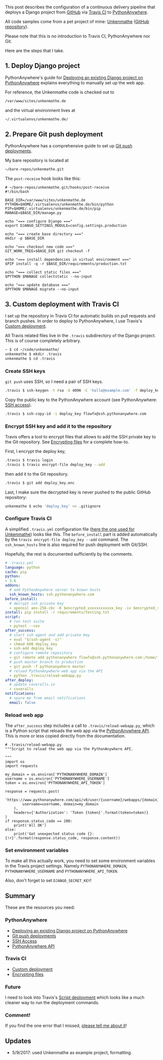 <!--
.. title: Continuous delivery of a Django app from Travis CI to PythonAnywhere
.. slug: continuous-delivery-of-a-django-app-from-travis-ci-to-pythonanywhere
.. date: 2017-07-27 12:20:32 UTC-05:00
.. tags: pythonanywhere, django, python, travis ci, continuous delivery, github
.. category: 
.. link: 
.. description: 
.. type: text
-->

This post describes the configuration of a continuous delivery pipeline that deploys a Django project from [GitHub](https://github.com/FlowFX/unkenmathe.de/) via [Travis CI](https://travis-ci.org/) to [PythonAnywhere](https://www.pythonanywhere.com/user/flowfx/consoles/).

All code samples come from a pet project of mine: [Unkenmathe](https://www.unkenmathe.de) ([GitHub repository](https://github.com/flowfx/unkenmathe.de)).

Please note that this is no introduction to Travis CI, PythonAnywhere nor Git.

Here are the steps that I take.

## 1. Deploy Django project
PythonAnywhere's guide for [Deploying an existing Django project on PythonAnywhere](https://help.pythonanywhere.com/pages/DeployExistingDjangoProject) explains everything to manually set  up the web app.

For reference, the Unkenmathe code is checked out to

```bash
/var/www/sites/unkenmathe.de
```

and the virtual environment lives at

```bash
~/.virtualenvs/unkenmathe.de/
```

## 2. Prepare Git push deployment
PythonAnywhere has a comprehensive guide to set up [Git push deployments](https://blog.pythonanywhere.com/87/).

My bare repository is located at

```bash
~/bare-repos/unkenmathe.git
```


The `post-receive` hook looks like this:

```
# ~/bare-repos/unkenmathe.git/hooks/post-receive
#!/bin/bash

BASE_DIR=/var/www/sites/unkenmathe.de
PYTHON=$HOME/.virtualenvs/unkenmathe.de/bin/python
PIP=$HOME/.virtualenvs/unkenmathe.de/bin/pip
MANAGE=$BASE_DIR/manage.py

echo "=== configure Django ==="
export DJANGO_SETTINGS_MODULE=config.settings.production

echo "=== create base directory ==="
mkdir -p $BASE_DIR

echo "=== checkout new code ==="
GIT_WORK_TREE=$BASE_DIR git checkout -f

echo "=== install dependencies in virtual environment ==="
$PIP install -q -r $BASE_DIR/requirements/production.txt

echo "=== collect static files ==="
$PYTHON $MANAGE collectstatic --no-input

echo "=== update database ==="
$PYTHON $MANAGE migrate --no-input
```


## 3. Custom deployment with Travis CI
I set up the repository in Travis CI for automatic builds on pull requests and branch pushes. In order to deploy to PythonAnywhere, I use Travis's [Custom deployment](https://docs.travis-ci.com/user/deployment/custom/).

All Travis related files live in the `.travis` subdirectory of the Django project. This is of course completely arbitrary.

```bash
~ $ cd ~/code/unkenmathe/
unkenmathe $ mkdir .travis
unkenmathe $ cd .travis
```

### Create SSH keys
`git push` uses SSH, so I need a pair of SSH keys.

```bash
.travis $ ssh-keygen -t rsa -b 4096 -C 'hallo@example.com' -f deploy_key
```

Copy the public key to the PythonAnywhere account (see PythonAnywhere: [SSH access](https://help.pythonanywhere.com/pages/SSHAccess)).

```bash
.travis $ ssh-copy-id -i deploy_key flowfx@ssh.pythonanywhere.com
```

### Encrypt SSH key and add it to the repository
Travis offers a tool to encrypt files  that allows to add the SSH private key to the Git repository. See [Encrypting files](https://docs.travis-ci.com/user/encrypting-files/) for a complete how-to.

First, I encrypt the deploy key,

```bash
.travis $ travis login
.travis $ travis encrypt-file deploy_key --add
```

then add it to the Git repository.

```bash
.travis $ git add deploy_key.enc
```

Last, I make sure the decrypted key is never pushed to the public GitHub repository:

```bash
unkenmathe $ echo 'deploy_key' >> .gitignore
```


### Configure Travis CI
A simplified `.travis.yml` configuration file ([here the one used for Unkenmathe](https://github.com/FlowFX/unkenmathe.de/blob/master/.travis.yml)) looks like this. The `before_install` part is added automatically by the `travis encrypt-file deploy_key --add` command. The `ssh_known_hosts` line is also required for push deployment with Git/SSH.

Hopefully, the rest is documented sufficiently by the comments.

```yaml
# .travis.yml
language: python
cache: pip
python:
- 3.6
addons:
  # add PythonAnywhere server to known hosts
  ssh_known_hosts: ssh.pythonanywhere.com
before_install:
  # decrypt ssh private key
  - openssl aes-256-cbc -K $encrypted_xxxxxxxxxxxx_key -iv $encrypted_xxxxxxxxxxxx_iv -in .travis/deploy_key.enc -out deploy_key -d
install: pip install -r requirements/testing.txt
script:
  # run test suite
  - pytest --cov
after_success:
  # start ssh agent and add private key
  - eval "$(ssh-agent -s)"
  - chmod 600 deploy_key
  - ssh-add deploy_key
  # configure remote repository
  - git remote add pythonanywhere flowfx@ssh.pythonanywhere.com:/home/flowfx/bare-repos/unkenmathe.git
  # push master branch to production 
  - git push -f pythonanywhere master
  # reload PythonAnywhere web app via the API
  - python .travis/reload-webapp.py
after_deploy:
  # update coveralls.io
  - coveralls
notifications:
  # spare me from email notifications
  email: false
```


### Reload web app
The `after_success` step includes a call to `.travis/reload-webapp.py`, which is a Python script that reloads the web app via the [PythonAnywhere API](https://help.pythonanywhere.com/pages/API/). This is more or less copied directly from the documentation.

```
# .travis/reload-webapp.py
"""Script to reload the web app via the PythonAnywhere API.

"""
import os
import requests

my_domain = os.environ['PYTHONANYWHERE_DOMAIN']
username = os.environ['PYTHONANYWHERE_USERNAME']
token = os.environ['PYTHONANYWHERE_API_TOKEN']

response = requests.post(
    'https://www.pythonanywhere.com/api/v0/user/{username}/webapps/{domain}/reload/'.format(
        username=username, domain=my_domain
    ),
    headers={'Authorization': 'Token {token}'.format(token=token)}
)
if response.status_code == 200:
    print('All OK')
else:
    print('Got unexpected status code {}: {!r}'.format(response.status_code, response.content))

```


### Set environment variables
To make all this actually work, you need to set some environment variables in the Travis project settings. Namely `PYTHONANYWHERE_DOMAIN`, `PYTHONANYWHERE_USERNAME` and `PYTHONANYWHERE_API_TOKEN`.

Also, don't forget to set `DJANGO_SECRET_KEY`!

## Summary
These are the resources you need:

### PythonAnywhere
- [Deploying an existing Django project on PythonAnywhere](https://help.pythonanywhere.com/pages/DeployExistingDjangoProject)
- [Git push deployments](https://blog.pythonanywhere.com/87/)
- [SSH Access](https://help.pythonanywhere.com/pages/SSHAccess)
- [PythonAnywhere API](https://help.pythonanywhere.com/pages/API/)

### Travis CI
- [Custom deployment](https://docs.travis-ci.com/user/deployment/custom/)
- [Encrypting files](https://docs.travis-ci.com/user/encrypting-files/)

### Future
I need to look into Travis's [Script deployment](https://docs.travis-ci.com/user/deployment/script/) which looks like a much cleaner way to run the deployment commands.

### Comment!
If you find the one error that I missed, [please tell me about it](link://slug/contact)!

## Updates
- 5/9/2017: used Unkenmathe as example project, formatting.